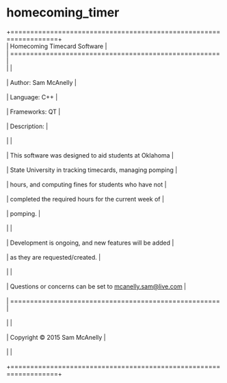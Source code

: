 # homecoming_timer

+==================================================================+ <br/>
|			          Homecoming Timecard Software			        |<br/>
| 	    =====================================================       |<br/>
|                                                                   |<br/>  
|                             Author: Sam McAnelly                  |<br/>  
|                           Language: C++                           |<br/>  
|                         Frameworks: QT                            |<br/>  
|                         Description:                              |<br/>  
|                                                                   |<br/>  
|       This software was designed to aid students at Oklahoma      |<br/>   
|       State University in tracking timecards, managing pomping    |<br/>   
|       hours, and computing fines for students who have not        |<br/>  
|       completed the required hours for the current week of        |<br/>  
|       pomping.                                                    |<br/>   
|                                                                   |<br/>  
|       Development is ongoing, and new features will be added      |<br/>  
|       as they are requested/created.                              |<br/>  
|                                                                   |<br/>   
|       Questions or concerns can be set to mcanelly.sam@live.com   |<br/>  
| 	    =====================================================	    |<br/>  
| 			                                                        |<br/>  
| 				          Copyright © 2015 Sam McAnelly             |<br/>  
| 											                        |<br/>  
+==================================================================+ <br/> 
